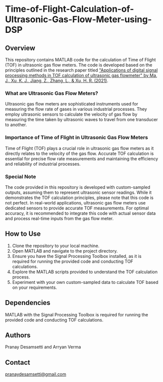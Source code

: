 # Time-of-Flight-Calculation-of-Ultrasonic-Gas-Flow-Meter-using-DSP

## Overview
This repository contains MATLAB code for the calculation of Time of Flight (TOF) in ultrasonic gas flow meters. The code is developed based on the principles outlined in the research paper titled ["Applications of digital signal processing methods in TOF calculation of ultrasonic gas flowmeter" by Ma, J., Xu, K. J., Jiang, Z., Zhang, L., & Xu, H. R. (2021)](https://www.sciencedirect.com/science/article/abs/pii/S0955598621000479).

### What are Ultrasonic Gas Flow Meters?
Ultrasonic gas flow meters are sophisticated instruments used for measuring the flow rate of gases in various industrial processes. They employ ultrasonic sensors to calculate the velocity of gas flow by measuring the time taken by ultrasonic waves to travel from one transducer to another.

### Importance of Time of Flight in Ultrasonic Gas Flow Meters
Time of Flight (TOF) plays a crucial role in ultrasonic gas flow meters as it directly relates to the velocity of the gas flow. Accurate TOF calculation is essential for precise flow rate measurements and maintaining the efficiency and reliability of industrial processes.

### Special Note
The code provided in this repository is developed with custom-sampled outputs, assuming them to represent ultrasonic sensor readings. While it demonstrates the TOF calculation principles, please note that this code is not perfect. In real-world applications, ultrasonic gas flow meters use dedicated sensors to provide accurate TOF measurements. For optimal accuracy, it is recommended to integrate this code with actual sensor data and process real-time inputs from the gas flow meter.

## How to Use
1. Clone the repository to your local machine.
2. Open MATLAB and navigate to the project directory.
3. Ensure you have the Signal Processing Toolbox installed, as it is required for running the provided code and conducting TOF calculations.
4. Explore the MATLAB scripts provided to understand the TOF calculation process.
5. Experiment with your own custom-sampled data to calculate TOF based on your requirements.
   
## Dependencies
MATLAB with the Signal Processing Toolbox is required for running the provided code and conducting TOF calculations.
 
## Authors
Pranay Desamsetti and Arryan Verma

## Contact
pranaydesamsetti@gmail.com 
